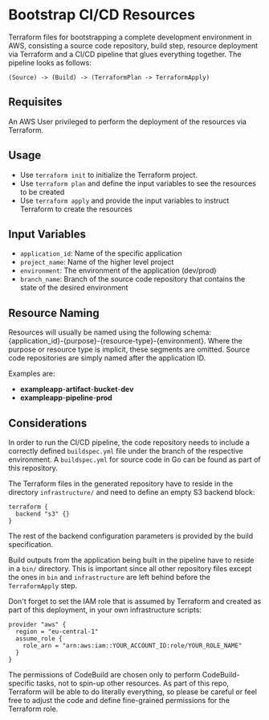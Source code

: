 # Bootstrap CI/CD Resources

Terraform files for bootstrapping a complete development environment in AWS, consisting a source code repository, build step, resource deployment via Terraform and a CI/CD pipeline that glues everything together. The pipeline looks as follows:

`(Source) -> (Build) -> (TerraformPlan -> TerraformApply)`

## Requisites

An AWS User privileged to perform the deployment of the resources via Terraform.

## Usage

- Use `terraform init` to initialize the Terraform project.
- Use `terraform plan` and define the input variables to see the resources to be created
- Use `terraform apply` and provide the input variables to instruct Terraform to create the resources

## Input Variables

- `application_id`: Name of the specific application
- `project_name`: Name of the higher level project
- `environment`: The environment of the application (dev/prod)
- `branch_name`: Branch of the source code repository that contains the state of the desired environment

## Resource Naming

Resources will usually be named using the following schema: {application_id}-{purpose}-{resource-type}-{environment}. Where the purpose or resource type is implicit, these segments are omitted. Source code repositories are simply named after the application ID.

Examples are:
- **exampleapp**-**artifact**-**bucket**-**dev**
- **exampleapp**-**pipeline**-**prod**

## Considerations

In order to run the CI/CD pipeline, the code repository needs to include a correctly defined `buildspec.yml` file under the branch of the respective environment. A `buildspec.yml` for source code in Go can be found as part of this repository.

The Terraform files in the generated repository have to reside in the directory `infrastructure/` and need to define an empty S3 backend block:

```hcl
terraform {
  backend "s3" {}
}
```

The rest of the backend configuration parameters is provided by the build specification.

Build outputs from the application being built in the pipeline have to reside in a `bin/` directory. This is important since all other repository files except the ones in `bin` and `infrastructure` are left behind before the `TerraformApply` step.

Don't forget to set the IAM role that is assumed by Terraform and created as part of this deployment, in your own infrastructure scripts:

```hcl
provider "aws" {
  region = "eu-central-1"
  assume_role {
    role_arn = "arn:aws:iam::YOUR_ACCOUNT_ID:role/YOUR_ROLE_NAME"
  }
}
```

The permissions of CodeBuild are chosen only to perform CodeBuild-specific tasks, not to spin-up other resources. As part of this repo, Terraform will be able to do literally everything, so please be careful or feel free to adjust the code and define fine-grained permissions for the Terraform role.